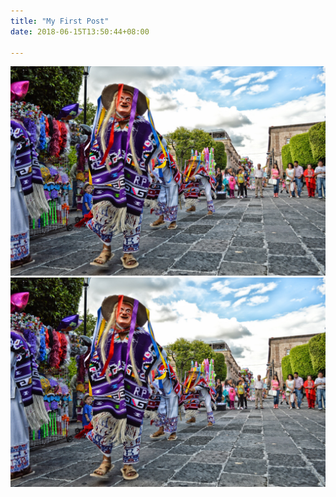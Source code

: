 ```yaml
---
title: "My First Post"
date: 2018-06-15T13:50:44+08:00

---
```


![](/static/new2.jpg)
![new](/static/img/new2.jpg)